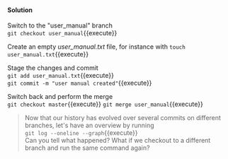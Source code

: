 #### Solution

Switch to the "user_manual" branch  
`git checkout user_manual`{{execute}}  

Create an empty *user_manual.txt* file, for instance with
`touch user_manual.txt`{{execute}}  

Stage the changes and commit  
`git add user_manual.txt`{{execute}}  
`git commit -m "user manual created"`{{execute}}  

Switch back and perform the merge  
`git checkout master`{{execute}}
`git merge user_manual`{{execute}}  

> Now that our history has evolved over several commits on different branches, let's have an overview by running  
> `git log --oneline --graph`{{execute}}  
> Can you tell what happened? What if we checkout to a different branch and run the same command again?
